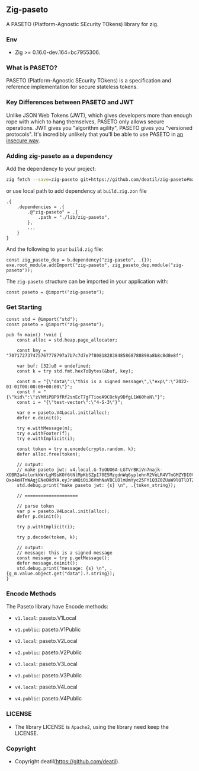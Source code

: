 ## Zig-paseto 

A PASETO (Platform-Agnostic SEcurity TOkens) library for zig.


### Env

 - Zig >= 0.16.0-dev.164+bc7955306.


### What is PASETO?

PASETO (Platform-Agnostic SEcurity TOkens) is a specification and reference implementation
for secure stateless tokens.


### Key Differences between PASETO and JWT

Unlike JSON Web Tokens (JWT), which gives developers more than enough rope with which to
hang themselves, PASETO only allows secure operations. JWT gives you "algorithm agility",
PASETO gives you "versioned protocols". It's incredibly unlikely that you'll be able to
use PASETO in [an insecure way](https://auth0.com/blog/critical-vulnerabilities-in-json-web-token-libraries).


### Adding zig-paseto as a dependency

Add the dependency to your project:

```sh
zig fetch --save=zig-paseto git+https://github.com/deatil/zig-paseto#main
```

or use local path to add dependency at `build.zig.zon` file

```zig
.{
    .dependencies = .{
        .@"zig-paseto" = .{
            .path = "./lib/zig-paseto",
        },
        ...
    }
}
```

And the following to your `build.zig` file:

```zig
const zig_paseto_dep = b.dependency("zig-paseto", .{});
exe.root_module.addImport("zig-paseto", zig_paseto_dep.module("zig-paseto"));
```

The `zig-paseto` structure can be imported in your application with:

```zig
const paseto = @import("zig-paseto");
```


### Get Starting

~~~zig
const std = @import("std");
const paseto = @import("zig-paseto");

pub fn main() !void {
    const alloc = std.heap.page_allocator;

    const key = "707172737475767778797a7b7c7d7e7f808182838485868788898a8b8c8d8e8f";

    var buf: [32]u8 = undefined;
    const k = try std.fmt.hexToBytes(&buf, key);

    const m = "{\"data\":\"this is a signed message\",\"exp\":\"2022-01-01T00:00:00+00:00\"}";
    const f = "{\"kid\":\"zVhMiPBP9fRf2snEcT7gFTioeA9COcNy9DfgL1W60haN\"}";
    const i = "{\"test-vector\":\"4-S-3\"}";

    var e = paseto.V4Local.init(alloc);
    defer e.deinit();

    try e.withMessage(m);
    try e.withFooter(f);
    try e.withImplicit(i);

    const token = try e.encode(crypto.random, k);
    defer alloc.free(token);
    
    // output: 
    // make paseto jwt: v4.local.G-ToOUO6A-LGTVrBKiVn7najk-XOBR2a4olurkkWrLgM9sKOf6tNlMpKbSZpI70E5MzgdnWq6yplehnR2VeLR4VTmGMZYDI0VMotPJpKJeBuS7xDoCsm8z_5wA9af2ZtTfrlMY5ErELyiqx5pqdVAzSBP9ZM6-Qxo4oHTnWAqjENeOHdYA.eyJraWQiOiJ6VmhNaVBCUDlmUmYyc25FY1Q3Z0ZUaW9lQTlDT2NOeTlEZmdMMVc2MGhhTiJ9
    std.debug.print("make paseto jwt: {s} \n", .{token_string});

    // ====================

    // parse token
    var p = paseto.V4Local.init(alloc);
    defer p.deinit();

    try p.withImplicit(i);

    try p.decode(token, k);
    
    // output: 
    // message: this is a signed message
    const message = try p.getMessage();
    defer message.deinit();
    std.debug.print("message: {s} \n", .{g_m.value.object.get("data").?.string});
}
~~~


### Encode Methods

The Paseto library have Encode methods:

 - `v1.local`: paseto.V1Local
 - `v1.public`: paseto.V1Public

 - `v2.local`: paseto.V2Local
 - `v2.public`: paseto.V2Public

 - `v3.local`: paseto.V3Local
 - `v3.public`: paseto.V3Public

 - `v4.local`: paseto.V4Local
 - `v4.public`: paseto.V4Public


### LICENSE

*  The library LICENSE is `Apache2`, using the library need keep the LICENSE.


### Copyright

*  Copyright deatil(https://github.com/deatil).
